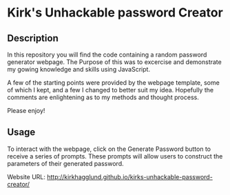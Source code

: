 # Kirk's Unhackable password Creator

## Description

In this repository you will find the code containing a random password generator webpage. The Purpose of this was to excercise and demonstrate my gowing knowledge and skills using JavaScript.

A few of the starting points were provided by the webpage template, some of which I kept, and a few I changed to better suit my idea. Hopefully the comments are enlightening as to my methods and thought process.

Please enjoy!

## Usage

To interact with the webpage, click on the Generate Password button to receive a series of prompts. These prompts will allow users to construct the parameters of their generated password.

Website URL: http://kirkhagglund.github.io/kirks-unhackable-password-creator/

